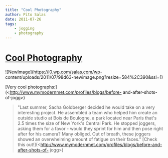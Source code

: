 ```yaml
---
title: "Cool Photography"
author: Pito Salas
date: 2011-07-26
tags:
    - jogging
    - photography
---
```

# [Cool Photography](None)




![NewImage](https://i0.wp.com/salas.com/wp-
content/uploads/2011/07/98d63-newimage.png?resize=584%2C390&ssl=1)

[Very cool photographs:](<http://www.mymodernmet.com/profiles/blogs/before-
and-after-shots-of-jogg>)

> "Last summer, Sacha Goldberger decided he would take on a very interesting
> project. He assembled a team who helped him create an outside studio at Bois
> de Boulogne, a park located near Paris that's 2.5 times the size of New
> York's Central Park. He stopped joggers, asking them for a favor - would
> they sprint for him and then pose right after for his camera? Many obliged.
> Out of breath, these joggers showed an overwhelming amount of fatigue on
> their faces." [Check this
> out!](<http://www.mymodernmet.com/profiles/blogs/before-and-after-shots-of-
> jogg>)


